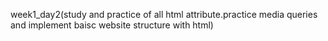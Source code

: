 week1_day2(study and practice of all  html attribute.practice media queries and implement baisc website structure with html)
